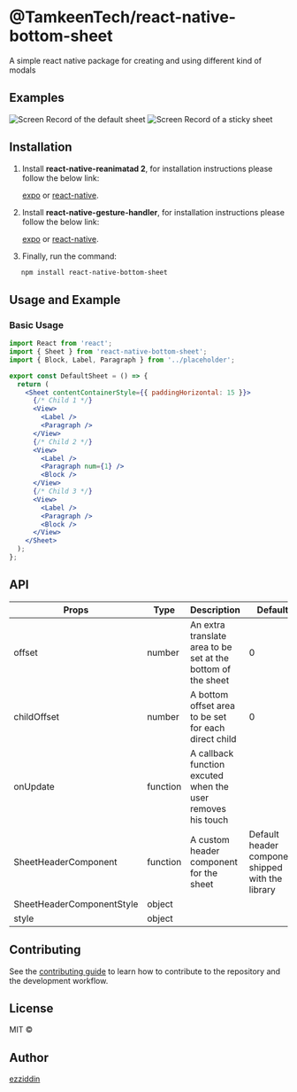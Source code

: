 # @TamkeenTech/react-native-bottom-sheet

A simple react native package for creating and using different kind of modals

## Examples

![Screen Record of the default sheet](https://github.com/TamkeenTech/react-native-bottom-sheet/blob/master/example/screenshots/sheet.gif?raw=true) ![Screen Record of a sticky sheet](https://github.com/TamkeenTech/react-native-bottom-sheet/blob/master/example/screenshots/sticky_sheet.gif?raw=true)

## Installation

1. Install **react-native-reanimatad 2**, for installation instructions please follow the below link:

   [expo](https://docs.expo.dev/versions/latest/sdk/reanimated/) or [react-native](https://docs.swmansion.com/react-native-reanimated/docs/fundamentals/installation/).

2. Install **react-native-gesture-handler**, for installation instructions please follow the below link:

   [expo](https://docs.expo.dev/versions/latest/sdk/gesture-handler/) or [react-native](https://docs.swmansion.com/react-native-gesture-handler/docs/installation).

3. Finally, run the command:

```sh
   npm install react-native-bottom-sheet
```

## Usage and Example

### Basic Usage

```jsx
import React from 'react';
import { Sheet } from 'react-native-bottom-sheet';
import { Block, Label, Paragraph } from '../placeholder';

export const DefaultSheet = () => {
  return (
    <Sheet contentContainerStyle={{ paddingHorizontal: 15 }}>
      {/* Child 1 */}
      <View>
        <Label />
        <Paragraph />
      </View>
      {/* Child 2 */}
      <View>
        <Label />
        <Paragraph num={1} />
        <Block />
      </View>
      {/* Child 3 */}
      <View>
        <Label />
        <Paragraph />
        <Block />
      </View>
    </Sheet>
  );
};
```

## API

| Props                     | Type     | Description                                                  | Default                                           |
| ------------------------- | -------- | ------------------------------------------------------------ | ------------------------------------------------- |
| offset                    | number   | An extra translate area to be set at the bottom of the sheet | 0                                                 |
| childOffset               | number   | A bottom offset area to be set for each direct child         | 0                                                 |
| onUpdate                  | function | A callback function excuted when the user removes his touch  |                                                   |
| SheetHeaderComponent      | function | A custom header component for the sheet                      | Default header component shipped with the library |
| SheetHeaderComponentStyle | object   |                                                              |                                                   |
| style                     | object   |                                                              |                                                   |

## Contributing

See the [contributing guide](CONTRIBUTING.md) to learn how to contribute to the repository and the development workflow.

## License

MIT ©

## Author

[ezziddin](https://github.com/ezziddin)
